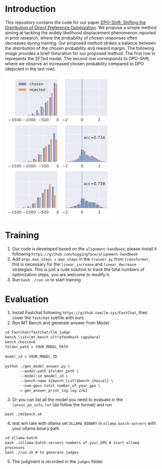 # Introduction

This repository contains the code for our paper [DPO-Shift: Shifting the Distribution of Direct Preference Optimization](https://arxiv.org/abs/2502.07599). We propose a simple method aiming at tackling the widely likelihood displacement phenomenon reported in prior research, where  the probability of chosen responses often decreases during training. Our proposed method strikes a balance between the distribution of the chosen probability and reward margin. The following image provides a brief illsturation for our proposed method. The first row in  represents the SFTed model. The second row corresponds to DPO-Shift, where we observe an increased chosen probability compared to DPO (depicted in the last row). 

<img src="./teaser.png" width="350px"></img>

# Training

1. Our code is developed based on the `alignment-handbook`, please install it following `https://github.com/huggingface/alignment-handbook`
2. Add `args.max_steps = max_steps` in the `trainer.py` from `transformer`, this is necessary for the `linear_increase` and `linear_decrease` strategies. This is just a rude solution to track the total numbers of optimization steps, you are welcome to modify it.
3. Run `bash ./run.sh` to start training

# Evaluation

1. Install Fastchat following `https://github.com/lm-sys/FastChat`, then cover the `fastchat` subfile with ours
2. Run MT Bench and generate answer from Model 
 ```Shell
cd Fastchat/fastchat/llm_judge
bench_list=(mt_bench ultrafeedback capybara)
bench_choice=0
folder_path = YOUR_MODEL_PATH

model_id = YOUR_MODEL_ID

python ./gen_model_answer.py \
        --model-path $folder_path \
        --model-id $model_id \
        --bench-name ${bench_list[$bench_choice]} \
        --num-gpus-total number_of_your_gpu \
        > gen_answer_print_log.log 2>&1

```
3. Or you can list all the model you need to evaluate in the `latest_po_info.txt` (do follow the format) and run
 ```Shell
bash ./mtbench.sh
```
4. test win rate with ollama
set `OLLAMA_BINARY` in `ollama-batch-servers` with your ollama binary path
 ```Shell
 cd ollama-batch
 bash ./ollama-batch-servers numbers_of_your_GPU # start ollama processes
 bash ./run.sh # to generate judges
```
5. The judgment is recorded in the `judges` folder
